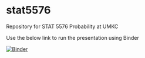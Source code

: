 # stat5576
Repository for STAT 5576 Probability at UMKC

Use the below link to run the presentation using Binder

[![Binder](https://mybinder.org/badge_logo.svg)](https://mybinder.org/v2/gh/dtaylor-umkc/stat5576/HEAD?filepath=MC_presentation_v10.ipynb)
